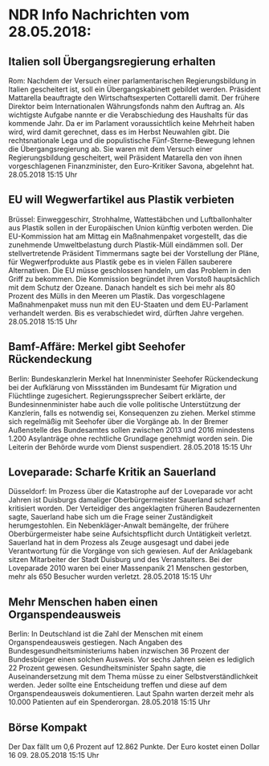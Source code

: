 # NDR Info Nachrichten vom 28.05.2018:


## Italien soll Übergangsregierung erhalten
Rom:	Nachdem der Versuch einer parlamentarischen Regierungsbildung in Italien gescheitert ist, soll ein Übergangskabinett gebildet werden. Präsident Mattarella beauftragte den Wirtschaftsexperten Cottarelli damit. Der frühere Direktor beim Internationalen Währungsfonds nahm den Auftrag an. Als wichtigste Aufgabe nannte er die Verabschiedung des Haushalts für das kommende Jahr. Da er im Parlament voraussichtlich keine Mehrheit haben wird, wird damit gerechnet, dass es im Herbst Neuwahlen gibt. Die rechtsnationale Lega und die populistische Fünf-Sterne-Bewegung lehnen die Übergangsregierung ab. Sie waren mit dem Versuch einer Regierungsbildung gescheitert, weil Präsident Matarella den von ihnen vorgeschlagenen Finanzminister, den Euro-Kritiker Savona, abgelehnt hat. 28.05.2018 15:15 Uhr 

## EU will Wegwerfartikel aus Plastik verbieten
Brüssel:		Einweggeschirr, Strohhalme, Wattestäbchen und Luftballonhalter aus Plastik sollen in der Europäischen Union künftig verboten werden. Die EU-Kommission hat am Mittag ein Maßnahmenpaket vorgestellt, das die zunehmende Umweltbelastung durch Plastik-Müll eindämmen soll. Der stellvertretende Präsident Timmermans sagte bei der Vorstellung der Pläne, für Wegwerfprodukte aus Plastik gebe es in vielen Fällen sauberere Alternativen. Die EU müsse geschlossen handeln, um das Problem in den Griff zu bekommen. Die Kommission begründet ihren Vorstoß hauptsächlich mit dem Schutz der Ozeane. Danach handelt es sich bei mehr als 80 Prozent des Mülls in den Meeren um Plastik. Das vorgeschlagene Maßnahmenpaket muss nun mit den EU-Staaten und dem EU-Parlament verhandelt werden. Bis es verabschiedet wird, dürften Jahre vergehen. 28.05.2018 15:15 Uhr 

## Bamf-Affäre: Merkel gibt Seehofer Rückendeckung
Berlin: Bundeskanzlerin Merkel hat Innenminister Seehofer Rückendeckung bei der Aufklärung von Missständen im Bundesamt für Migration und Flüchtlinge zugesichert. Regierungssprecher Seibert erklärte, der Bundesinnenminister habe auch die volle politische Unterstützung der Kanzlerin, falls es notwendig sei, Konsequenzen zu ziehen. Merkel stimme sich regelmäßig mit Seehofer über die Vorgänge ab. In der Bremer Außenstelle des Bundesamtes sollen zwischen 2013 und 2016 mindestens 1.200 Asylanträge ohne rechtliche Grundlage genehmigt worden sein. Die Leiterin der Behörde wurde vom Dienst suspendiert. 28.05.2018 15:15 Uhr 

## Loveparade: Scharfe Kritik an Sauerland
Düsseldorf:	Im Prozess über die Katastrophe auf der Loveparade vor acht Jahren ist Duisburgs damaliger Oberbürgermeister Sauerland scharf kritisiert worden. Der Verteidiger des angeklagten früheren Baudezernenten sagte, Sauerland habe sich um die Frage seiner Zuständigkeit herumgestohlen. Ein Nebenkläger-Anwalt bemängelte, der frühere Oberbürgermeister habe seine Aufsichtspflicht durch Untätigkeit verletzt. Sauerland hat in dem Prozess als Zeuge ausgesagt und dabei jede Verantwortung für die Vorgänge von sich gewiesen. Auf der Anklagebank sitzen Mitarbeiter der Stadt Duisburg und des Veranstalters. Bei der Loveparade 2010 waren bei einer Massenpanik 21 Menschen gestorben, mehr als 650 Besucher wurden verletzt. 28.05.2018 15:15 Uhr 

## Mehr Menschen haben einen Organspendeausweis
Berlin: In Deutschland ist die Zahl der Menschen mit einem Organspendeausweis gestiegen. Nach Angaben des Bundesgesundheitsministeriums haben inzwischen 36 Prozent der Bundesbürger einen solchen Ausweis. Vor sechs Jahren seien es lediglich 22 Prozent gewesen. Gesundheitsminister Spahn sagte, die Auseinandersetzung mit dem Thema müsse zu einer Selbstverständlichkeit werden. Jeder sollte eine Entscheidung treffen und diese auf dem Organspendeausweis dokumentieren. Laut Spahn warten derzeit mehr als 10.000 Patienten auf ein Spenderorgan. 28.05.2018 15:15 Uhr 

## Börse Kompakt
Der Dax fällt um 0,6 Prozent auf 12.862 Punkte. Der Euro kostet einen Dollar 16 09. 28.05.2018 15:15 Uhr 
